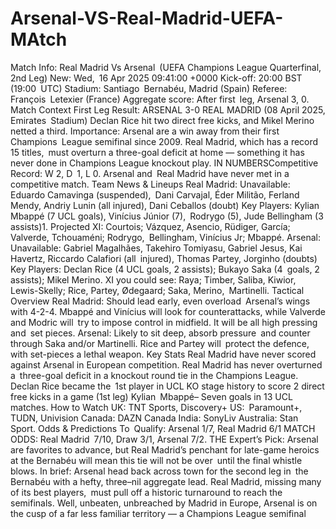 # Arsenal-VS-Real-Madrid-UEFA-MAtch


Match Info: Real Madrid Vs Arsenal (UEFA Champions League Quarterfinal, 2nd Leg)
New: Wed, 16 Apr 2025 09:41:00 +0000
Kick-off: 20:00 BST (19:00 UTC)
Stadium: Santiago Bernabéu, Madrid (Spain)
Referee: François Letexier (France)
Aggregate score: After first leg, Arsenal 3, 0.
Match Context
First Leg Result: ARSENAL 3-0 REAL MADRID (08 April 2025, Emirates Stadium)
Declan Rice hit two direct free kicks, and Mikel Merino netted a third.
Importance: Arsenal are a win away from their first Champions League semifinal since 2009. Real Madrid, which has a record 15 titles, must overturn a three-goal deficit at home — something it has never done in Champions League knockout play.
IN NUMBERSCompetitive Record: W 2, D 1, L 0. Arsenal and Real Madrid have never met in a competitive match.
Team News & Lineups
Real Madrid:
Unavailable: Eduardo Camavinga (suspended), Dani Carvajal, Éder Militão, Ferland Mendy, Andriy Lunin (all injured), Dani Ceballos (doubt)
Key Players: Kylian Mbappé (7 UCL goals), Vinícius Júnior (7), Rodrygo (5), Jude Bellingham (3 assists)1.
Projected XI: Courtois; Vázquez, Asencio, Rüdiger, García; Valverde, Tchouaméni; Rodrygo, Bellingham, Vinícius Jr; Mbappé.
Arsenal:
Unavailable: Gabriel Magalhães, Takehiro Tomiyasu, Gabriel Jesus, Kai Havertz, Riccardo Calafiori (all injured), Thomas Partey, Jorginho (doubts)
Key Players: Declan Rice (4 UCL goals, 2 assists); Bukayo Saka (4 goals, 2 assists); Mikel Merino.
XI you could see: Raya; Timber, Saliba, Kiwior, Lewis-Skelly; Rice, Partey, Ødegaard; Saka, Merino, Martinelli.
Tactical Overview
Real Madrid: Should lead early, even overload Arsenal’s wings with 4-2-4. Mbappé and Vinícius will look for counterattacks, while Valverde and Modric will try to impose control in midfield. It will be all high pressing and set pieces.
Arsenal: Likely to sit deep, absorb pressure and counter through Saka and/or Martinelli. Rice and Partey will protect the defence, with set-pieces a lethal weapon.
Key Stats
Real Madrid have never scored against Arsenal in European competition.
Real Madrid has never overturned a three-goal deficit in a knockout round tie in the Champions League.
Declan Rice became the 1st player in UCL KO stage history to score 2 direct free kicks in a game (1st leg)
Kylian Mbappé– Seven goals in 13 UCL matches.
How to Watch
UK: TNT Sports, Discovery+
US: Paramount+, TUDN, Univision
Canada: DAZN Canada
India: SonyLiv
Australia: Stan Sport.
Odds & Predictions
To Qualify: Arsenal 1/7, Real Madrid 6/1
MATCH ODDS: Real Madrid 7/10, Draw 3/1, Arsenal 7/2.
THE Expert’s Pick: Arsenal are favorites to advance, but Real Madrid’s penchant for late-game heroics at the Bernabéu will mean this tie will not be over until the final whistle blows.
In brief: Arsenal head back across town for the second leg in the Bernabéu with a hefty, three–nil aggregate lead. Real Madrid, missing many of its best players, must pull off a historic turnaround to reach the semifinals. Well, unbeaten, unbreached by Madrid in Europe, Arsenal is on the cusp of a far less familiar territory — a Champions League semifinal
